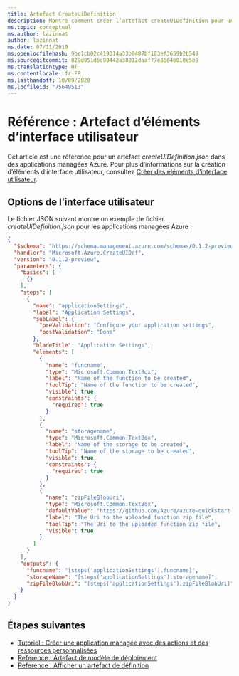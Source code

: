 ```yaml
---
title: Artefact CreateUiDefinition
description: Montre comment créer l’artefact createUiDefinition pour une application managée Azure. Le fichier est nommé createUiDefinition.json.
ms.topic: conceptual
ms.author: lazinnat
author: lazinnat
ms.date: 07/11/2019
ms.openlocfilehash: 9be1cb02c419314a33b9487bf183ef3659b2b549
ms.sourcegitcommit: 829d951d5c90442a38012daaf77e86046018e5b9
ms.translationtype: HT
ms.contentlocale: fr-FR
ms.lasthandoff: 10/09/2020
ms.locfileid: "75649513"
---
```

# <a name="reference-user-interface-elements-artifact"></a>Référence : Artefact d’éléments d’interface utilisateur

Cet article est une référence pour un artefact *createUiDefinition.json* dans des applications managées Azure. Pour plus d’informations sur la création d’éléments d’interface utilisateur, consultez [Créer des éléments d’interface utilisateur](create-uidefinition-elements.md).

## <a name="user-interface-elements"></a>Options de l’interface utilisateur

Le fichier JSON suivant montre un exemple de fichier *createUiDefinition.json* pour les applications managées Azure :

```json
{
  "$schema": "https://schema.management.azure.com/schemas/0.1.2-preview/CreateUIDefinition.MultiVm.json#",
  "handler": "Microsoft.Azure.CreateUIDef",
  "version": "0.1.2-preview",
  "parameters": {
    "basics": [
      {}
    ],
    "steps": [
      {
        "name": "applicationSettings",
        "label": "Application Settings",
        "subLabel": {
          "preValidation": "Configure your application settings",
          "postValidation": "Done"
        },
        "bladeTitle": "Application Settings",
        "elements": [
          {
            "name": "funcname",
            "type": "Microsoft.Common.TextBox",
            "label": "Name of the function to be created",
            "toolTip": "Name of the function to be created",
            "visible": true,
            "constraints": {
              "required": true
            }
          },
          {
            "name": "storagename",
            "type": "Microsoft.Common.TextBox",
            "label": "Name of the storage to be created",
            "toolTip": "Name of the storage to be created",
            "visible": true,
            "constraints": {
              "required": true
            }
          },
          {
            "name": "zipFileBlobUri",
            "type": "Microsoft.Common.TextBox",
            "defaultValue": "https://github.com/Azure/azure-quickstart-templates/tree/master/101-custom-rp-with-function/artifacts/functionzip/functionpackage.zip",
            "label": "The Uri to the uploaded function zip file",
            "toolTip": "The Uri to the uploaded function zip file",
            "visible": true
          }
        ]
      }
    ],
    "outputs": {
      "funcname": "[steps('applicationSettings').funcname]",
      "storageName": "[steps('applicationSettings').storagename]",
      "zipFileBlobUri": "[steps('applicationSettings').zipFileBlobUri]"
    }
  }
}
```

## <a name="next-steps"></a>Étapes suivantes

- [Tutoriel : Créer une application managée avec des actions et des ressources personnalisées](tutorial-create-managed-app-with-custom-provider.md)
- [Reference : Artefact de modèle de déploiement](reference-main-template-artifact.md)
- [Reference : Afficher un artefact de définition](reference-view-definition-artifact.md)